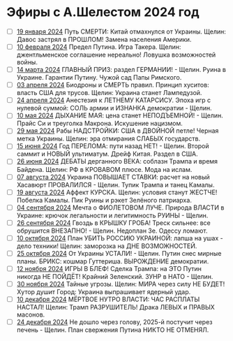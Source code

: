 # Эфиры с А.Шелестом 2024 год

- [ ] [19 января 2024](2024_01_19.md) Путь СМЕРТИ: Китай отмахнулся от Украины. Щелин: Давос застрял в ПРОШЛОМ! Замена населения Америки.
- [ ] [10 февраля 2024](2024_02_10.md) Предел Путина. Игра Такера. Щелин: джентльменское соглашение нереально! Ловушка возможностей войны.
- [ ] [14 марта 2024](2024_03_14.md) ГЛАВНЫЙ ПРИЗ: раздел ГЕРМАНИИ! - Щелин. Руина в Украине. Гарантии Путину. Чужой сад Папы Римского.
- [ ] [03 апреля 2024](2024_04_03.md) Биодроны и СМЕРТЬ правил. Принцип хуситов: власть США для трусов. Щелин: Украина станет Лампедузой.
- [ ] [24 апреля 2024](2024_04_24.md) Анестезия к ЛЕТНЕМУ КАТАРСИСУ. Эпоха игр с нулевой суммой: СОЛЬ армии и ИЗНАНКА демократии - Щелин.
- [ ] [10 мая 2024](2024_05_10.md) ДЫХАНИЕ МАЯ: цена станет НЕПОДЪЕМНОЙ! - Щелин. Прайс Си и треуголка Макрона. Искушение нацизмом.
- [ ] [29 мая 2024](2024_05_29.md) Рабы НАДСТРОЙКИ: США в ДВОЙНОЙ петле! Черная метка Украины. Щелин: эра отмирания СЛАБЫХ государств.
- [ ] [15 июня 2024](2024_06_15.md) Год ПЕРЕЛОМА: пути назад НЕТ! - Щелин. Второй саммит и НОВЫЙ ультиматум. Дрейф Китая. Раздел в США.
- [ ] [26 июня 2024](2024_06_26.md) ДЕБАТЫ дерганного ВЕКА: соблазн Трампа и время Байдена. Щелин: РФ в КРОВАВОМ плюсе. Мода на ислам.
- [ ] [07 августа 2024](2024_08_07.md) Украина ПОВЫШАЕТ СТАВКИ: расчет на новый Хасавюрт ПРОВАЛИЛСЯ - Щелин. Тупик Трампа и танец Камалы.
- [ ] [19 августа 2024](2024_08_19.md) Аффект КУРСКА. Щелин: условия станут ЖЕСТЧЕ! Побелка Камалы. Пик Руины и рэкет Зелёного патриарха.
- [ ] [04 сентября 2024](2024_09_04.md) Мечта о ФИОЛЕТОВОМ ЛУЧЕ. Природа ВЛАСТИ в Украине: крючок легальности и легитимность РУИНЫ - Щелин.
- [ ] [26 сентября 2024](2024_09_26.md) Гвоздь в КРЫШКУ ГРОБА! Треск сильнее: все обрушится ВНЕЗАПНО! - Щелин. Недоплан Зе. Одессу ломают.
- [ ] [10 октября 2024](2024_10_10.md) План УБИТЬ РОССИЮ УКРАИНОЙ: лапша на ушах - дело техники! Щелин: заморозка на ДНЕ ВОЗМОЖНОСТЕЙ.
- [ ] [25 октября 2024](2024_10_25.md) От Украины УСТАЛИ! - Щелин. Путин снес мирные планы. БРИКС: кошмар Гуттериша. ВЫРОЖДЕНИЕ демократии.
- [ ] [12 ноября 2024](2024_11_12.md) ИГРЫ В БЛЕФ! Сделка Трампа: на ЭТО Путин никогда НЕ ПОЙДЁТ! Крайний Зеленский. ЗУНР в НАТО - Щелин.
- [ ] [30 ноября 2024](2024_11_30.md) Тайные угрозы. Щелин: МИРА через силу НЕ БУДЕТ! Хутор душит Город: Украина выпрашивает ядерный удар.
- [ ] [10 декабря 2024](2024_12_10.md) МЁРТВОЕ НУТРО ВЛАСТИ: ЧАС РАСПЛАТЫ НАСТАЛ! Щелин: Трамп РАЗРУШИТЕЛЬ! Драка ЛЕВЫХ и ПРАВЫХ масонов.
- [ ] [24 декабря 2024](2024_12_24.md) Не дошло через голову, 2025-й постучит через печень - Щелин. План свержения Путина НИКТО НЕ ОТМЕНЯЛ.
